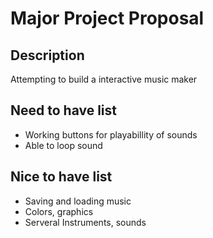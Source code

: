 # Major Project Proposal

## Description
Attempting to build a interactive music maker

## Need to have list
- Working buttons for playabillity of sounds
- Able to loop sound

## Nice to have list
- Saving and loading music
- Colors, graphics
- Serveral Instruments, sounds
